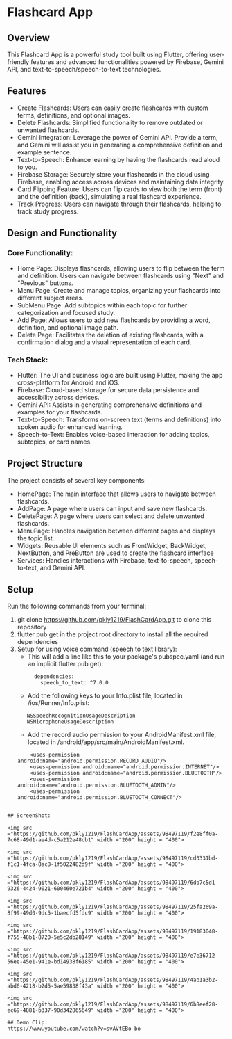 # Flashcard App

## Overview
This Flashcard App is a powerful study tool built using Flutter, offering user-friendly features and advanced functionalities powered by Firebase, Gemini API, and text-to-speech/speech-to-text technologies.

## Features
- Create Flashcards: Users can easily create flashcards with custom terms, definitions, and optional images.
- Delete Flashcards: Simplified functionality to remove outdated or unwanted flashcards.
- Gemini Integration: Leverage the power of Gemini API. Provide a term, and Gemini will assist you in generating a comprehensive definition and example sentence.
- Text-to-Speech: Enhance learning by having the flashcards read aloud to you.
- Firebase Storage: Securely store your flashcards in the cloud using Firebase, enabling access across devices and maintaining data integrity.
- Card Flipping Feature: Users can flip cards to view both the term (front) and the definition (back), simulating a real flashcard experience.
- Track Progress: Users can navigate through their flashcards, helping to track study progress.

## Design and Functionality

### Core Functionality:

- Home Page: Displays flashcards, allowing users to flip between the term and definition. Users can navigate between flashcards using "Next" and "Previous" buttons.
- Menu Page: Create and manage topics, organizing your flashcards into different subject areas.
- SubMenu Page: Add subtopics within each topic for further categorization and focused study.
- Add Page: Allows users to add new flashcards by providing a word, definition, and optional image path.
- Delete Page: Facilitates the deletion of existing flashcards, with a confirmation dialog and a visual representation of each card.
  
### Tech Stack:

- Flutter: The UI and business logic are built using Flutter, making the app cross-platform for Android and iOS.
- Firebase: Cloud-based storage for secure data persistence and accessibility across devices.
- Gemini API: Assists in generating comprehensive definitions and examples for your flashcards.
- Text-to-Speech: Transforms on-screen text (terms and definitions) into spoken audio for enhanced learning.
- Speech-to-Text: Enables voice-based interaction for adding topics, subtopics, or card names.

## Project Structure

The project consists of several key components:

- HomePage: The main interface that allows users to navigate between flashcards.
- AddPage: A page where users can input and save new flashcards.
- DeletePage: A page where users can select and delete unwanted flashcards.
- MenuPage: Handles navigation between different pages and displays the topic list.
- Widgets: Reusable UI elements such as FrontWidget, BackWidget, NextButton, and PreButton are used to create the flashcard interface
- Services: Handles interactions with Firebase, text-to-speech, speech-to-text, and Gemini API.

## Setup
Run the following commands from your terminal:
1. git clone https://github.com/pkly1219/FlashCardApp.git to clone this repository
2. flutter pub get in the project root directory to install all the required dependencies
3. Setup for using voice command (speech to text library):
    - This will add a line like this to your package's pubspec.yaml (and run an implicit flutter pub get):
      ```
        dependencies:
          speech_to_text: ^7.0.0
      ```
    - Add the following keys to your Info.plist file, located in <project root>/ios/Runner/Info.plist:
     ```
        NSSpeechRecognitionUsageDescription
        NSMicrophoneUsageDescription
      ```
   - Add the record audio permission to your AndroidManifest.xml file, located in <project root>/android/app/src/main/AndroidManifest.xml.
    ```
        <uses-permission android:name="android.permission.RECORD_AUDIO"/>
        <uses-permission android:name="android.permission.INTERNET"/>
        <uses-permission android:name="android.permission.BLUETOOTH"/>
        <uses-permission android:name="android.permission.BLUETOOTH_ADMIN"/>
        <uses-permission android:name="android.permission.BLUETOOTH_CONNECT"/>
        
  ```
## ScreenShot:

<img src ="https://github.com/pkly1219/FlashCardApp/assets/98497119/f2e8ff0a-7c68-49d1-ae4d-c5a212e48cb1" width ="200" height = "400">

<img src ="https://github.com/pkly1219/FlashCardApp/assets/98497119/cd3331bd-f1c1-4fca-8ac8-1f5022482d9f" width ="200" height = "400">

<img src ="https://github.com/pkly1219/FlashCardApp/assets/98497119/6db7c5d1-9326-4424-9021-600460e721b4" width ="200" height = "400">

<img src ="https://github.com/pkly1219/FlashCardApp/assets/98497119/25fa269a-8f99-49d0-9dc5-1baecfd5fdc9" width ="200" height = "400">

<img src ="https://github.com/pkly1219/FlashCardApp/assets/98497119/19183048-f755-48b1-8720-5e5c2db28149" width ="200" height = "400">

<img src ="https://github.com/pkly1219/FlashCardApp/assets/98497119/e7e36712-56ee-45e1-941e-bd14938f6185" width ="200" height = "400">

<img src ="https://github.com/pkly1219/FlashCardApp/assets/98497119/4ab1a3b2-abd6-4218-b2d5-5ae59838f43a" width ="200" height = "400">

<img src ="https://github.com/pkly1219/FlashCardApp/assets/98497119/6b8eef28-ec69-4881-b337-90d342865649" width ="200" height = "400">

## Demo Clip:
https://www.youtube.com/watch?v=svAVtEBo-bo
